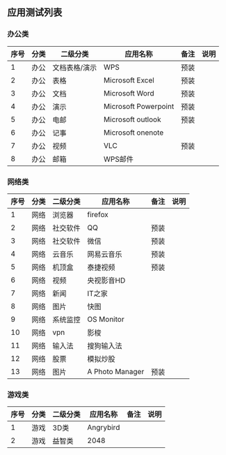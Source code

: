 ## 应用测试列表

### 办公类

 序号|分类 | 二级分类 |应用名称 | 备注|说明
------------- | ------------- | ------------- |-------------| -------------| -------------
1|办公|文档表格/演示|WPS|预装|
2|办公|表格|Microsoft Excel|预装|
3|办公|文档|Microsoft Word|预装|
4|办公|演示|Microsoft Powerpoint|预装|
5|办公|电邮|Microsoft outlook|预装|
6|办公|记事|Microsoft onenote|
7|办公|视频|VLC|预装|
8|办公|邮箱|WPS邮件|

### 网络类

 序号|分类 | 二级分类 |应用名称 | 备注|说明
------------- | ------------- | ------------- |-------------| -------------| -------------
1|网络|浏览器|firefox|
2|网络|社交软件|QQ|预装|
3|网络|社交软件|微信|预装|
4|网络|云音乐|网易云音乐|预装|
5|网络|机顶盒|泰捷视频|预装|
6|网络|视频|央视影音HD|
7|网络|新闻|IT之家|
8|网络|图片|快图|
9|网络|系统监控|OS Monitor|
10|网络|vpn|影梭|
11|网络|输入法|搜狗输入法|
12|网络|股票|模拟炒股|
13|网络|图片|A Photo Manager|预装|


### 游戏类

 序号|分类 | 二级分类 |应用名称 | 备注|说明
------------- | ------------- | ------------- |-------------| -------------| -------------
1|游戏|3D类|Angrybird|
2|游戏|益智类|2048|








